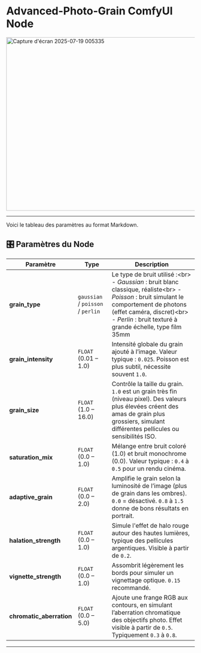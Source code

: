 # Advanced-Photo-Grain ComfyUI Node
<img width="773" height="463" alt="Capture d'écran 2025-07-19 005335" src="https://github.com/user-attachments/assets/3b901a59-6c1f-4e40-8fe9-8316ccca4fd4" />


---

Voici le tableau des paramètres au format Markdown.

## 🎛️ Paramètres du Node

| Paramètre | Type | Description |
|---|---|---|
| **grain\_type** | `gaussian` / `poisson` / `perlin` | Le type de bruit utilisé :\<br\> - *Gaussian* : bruit blanc classique, réaliste\<br\> - *Poisson* : bruit simulant le comportement de photons (effet caméra, discret)\<br\> - *Perlin* : bruit texturé à grande échelle, type film 35mm |
| **grain\_intensity** | `FLOAT` (0.01 – 1.0) | Intensité globale du grain ajouté à l’image. Valeur typique : `0.025`. Poisson est plus subtil, nécessite souvent `1.0`. |
| **grain\_size** | `FLOAT` (1.0 – 16.0) | Contrôle la taille du grain. `1.0` est un grain très fin (niveau pixel). Des valeurs plus élevées créent des amas de grain plus grossiers, simulant différentes pellicules ou sensibilités ISO. |
| **saturation\_mix** | `FLOAT` (0.0 – 1.0) | Mélange entre bruit coloré (1.0) et bruit monochrome (0.0). Valeur typique : `0.4` à `0.5` pour un rendu cinéma. |
| **adaptive\_grain** | `FLOAT` (0.0 – 2.0) | Amplifie le grain selon la luminosité de l’image (plus de grain dans les ombres). `0.0` = désactivé. `0.8` à `1.5` donne de bons résultats en portrait. |
| **halation\_strength**| `FLOAT` (0.0 – 1.0) | Simule l'effet de halo rouge autour des hautes lumières, typique des pellicules argentiques. Visible à partir de `0.2`. |
| **vignette\_strength** | `FLOAT` (0.0 – 1.0) | Assombrit légèrement les bords pour simuler un vignettage optique. `0.15` recommandé. |
| **chromatic\_aberration** | `FLOAT` (0.0 – 5.0) | Ajoute une frange RGB aux contours, en simulant l’aberration chromatique des objectifs photo. Effet visible à partir de `0.5`. Typiquement `0.3` à `0.8`. |

---
